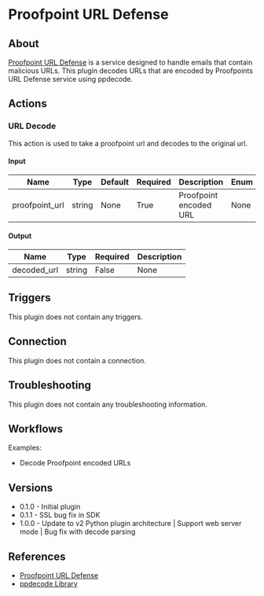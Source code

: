 
# Proofpoint URL Defense

## About

[Proofpoint URL Defense](https://www.proofpoint.com/us) is a service designed to handle emails that contain malicious URLs.
This plugin decodes URLs that are encoded by Proofpoints URL Defense service using ppdecode.

## Actions

### URL Decode

This action is used to take a proofpoint url and decodes to the original url.

#### Input

|Name|Type|Default|Required|Description|Enum|
|----|----|-------|--------|-----------|----|
|proofpoint_url|string|None|True|Proofpoint encoded URL|None|

#### Output

|Name|Type|Required|Description|
|----|----|--------|-----------|
|decoded_url|string|False|None|

## Triggers

This plugin does not contain any triggers.

## Connection

This plugin does not contain a connection.

## Troubleshooting

This plugin does not contain any troubleshooting information.

## Workflows

Examples:

* Decode Proofpoint encoded URLs

## Versions

* 0.1.0 - Initial plugin
* 0.1.1 - SSL bug fix in SDK
* 1.0.0 - Update to v2 Python plugin architecture | Support web server mode | Bug fix with decode parsing

## References

* [Proofpoint URL Defense](https://www.proofpoint.com/us/products/targeted-attack-protection)
* [ppdecode Library](https://github.com/warquel/ppdecode)
